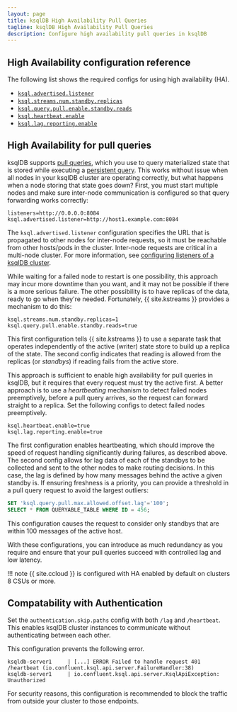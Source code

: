 ```yaml
---
layout: page
title: ksqlDB High Availability Pull Queries
tagline: ksqlDB High Availability Pull Queries
description: Configure high availability pull queries in ksqlDB
---
```


## High Availability configuration reference

The following list shows the required configs for using high availability (HA).

- [`ksql.advertised.listener`](../reference/server-configuration.md#ksqladvertisedlistener)
- [`ksql.streams.num.standby.replicas`](../reference/server-configuration.md#ksqlstreamsnumstandbyreplicas)
- [`ksql.query.pull.enable.standby.reads`](../reference/server-configuration.md#ksqlquerypullenablestandbyreads)
- [`ksql.heartbeat.enable`](../reference/server-configuration.md#ksqlheartbeatenable)
- [`ksql.lag.reporting.enable`](../reference/server-configuration.md#ksqllagreportingenable)


## High Availability for pull queries

ksqlDB supports [pull queries](../developer-guide/ksqldb-reference/select-pull-query.md), which
you use to query materialized state that is stored while executing a 
[persistent query](../concepts/queries.md#persistent). This works without issue when all nodes in
your ksqlDB cluster are operating correctly, but what happens when a node storing that state goes 
down? First, you must start multiple nodes and make sure inter-node communication
is configured so that query forwarding works correctly:

```properties
listeners=http://0.0.0.0:8084
ksql.advertised.listener=http://host1.example.com:8084
```

The `ksql.advertised.listener` configuration specifies the URL that is propagated to other nodes for inter-node requests, so
it must be reachable from other hosts/pods in the cluster. Inter-node requests are critical in a
multi-node cluster. For more information, see [configuring listeners of a ksqlDB cluster](../installation/server-config/#configuring-listeners-of-a-ksqldb-cluster).

While waiting for a failed node to restart is one possibility, this approach may incur more downtime than you
want, and it may not be possible if there is a more serious failure. The other possibility is to have
replicas of the data, ready to go when they're needed. Fortunately, {{ site.kstreams }} provides a
mechanism to do this:

```properties
ksql.streams.num.standby.replicas=1
ksql.query.pull.enable.standby.reads=true
```

This first configuration tells {{ site.kstreams }} to use a separate task that operates 
independently of the active (writer) state store to build up a replica of the state. The
second config indicates that reading is allowed from the replicas (or _standbys_) if reading fails
from the active store.

This approach is sufficient to enable high availability for pull queries in ksqlDB, but it requires that every
request must try the active first. A better approach is to use a _heartbeating_ mechanism to 
detect failed nodes preemptively, before a pull query arrives, so the request can forward straight to a 
replica. Set the following configs to detect failed nodes preemptively.

```properties
ksql.heartbeat.enable=true
ksql.lag.reporting.enable=true
```

The first configuration enables heartbeating, which should improve the speed of request handling significantly
during failures, as described above. The second config allows for lag data of each of the standbys to be
collected and sent to the other nodes to make routing decisions. In this case, the lag is defined by how many
messages behind the active a given standby is. If ensuring freshness is a priority, you can provide a threshold in a pull 
query request to avoid the largest outliers:

 
```sql
SET 'ksql.query.pull.max.allowed.offset.lag'='100';
SELECT * FROM QUERYABLE_TABLE WHERE ID = 456;
```

This configuration causes the request to consider only standbys that are within 100 messages of the active
host.

With these configurations, you can introduce as much redundancy as you require and
ensure that your pull queries succeed with controlled lag and low latency.

!!! note 
    {{ site.ccloud }} is configured with HA enabled by default on clusters 8 CSUs or more.

## Compatability with Authentication
Set the `authentication.skip.paths` config with both `/lag` and `/heartbeat`.
This enables ksqlDB cluster instances to communicate without authenticating between each other.


This configuration prevents the following error.
```
ksqldb-server1     | [...] ERROR Failed to handle request 401 /heartbeat (io.confluent.ksql.api.server.FailureHandler:38)
ksqldb-server1     | io.confluent.ksql.api.server.KsqlApiException: Unauthorized
```

For security reasons, this configuration is recommended to block the traffic from outside your cluster to those endpoints.